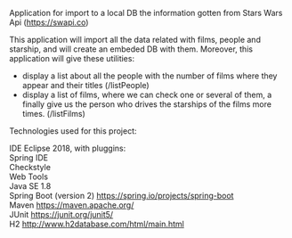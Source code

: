 Application for import to a local DB the information gotten from Stars Wars Api (https://swapi.co)

This application will import all the data related with films, people and starship, and will create an embeded DB with them.
Moreover, this application will give these utilities:
- display a list about all the people with the number of films where they appear and their titles (/listPeople)
- display a list of films, where we can check one or several of them, a finally give us the person who drives the starships of the films more times. (/listFilms)

Technologies used for this project:

IDE Eclipse 2018, with pluggins:<br/>
Spring IDE<br/>
Checkstyle<br/>
Web Tools<br/>
Java SE 1.8<br/>
Spring Boot (version 2) https://spring.io/projects/spring-boot<br/>
Maven https://maven.apache.org/<br/>
JUnit https://junit.org/junit5/<br/>
H2 http://www.h2database.com/html/main.html<br/>
